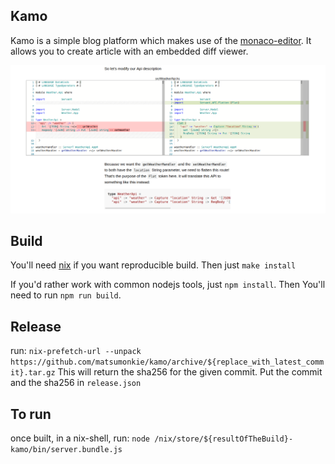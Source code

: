 ## Kamo

Kamo is a simple blog platform which makes use of the [monaco-editor](github.com/microsoft/monaco-editor/).
It allows you to create article with an embedded diff viewer.

![Image of Yaktocat](./demo.png)


## Build

You'll need [nix](https://nixos.org/download.html) if you want reproducible build. Then just `make install`

If you'd rather work with common nodejs tools, just `npm install`. Then You'll need to run `npm run build`.

## Release

run: `nix-prefetch-url --unpack https://github.com/matsumonkie/kamo/archive/${replace_with_latest_commit}.tar.gz`
This will return the sha256 for the given commit.
Put the commit and the sha256 in `release.json`

## To run

once built, in a nix-shell, run: `node /nix/store/${resultOfTheBuild}-kamo/bin/server.bundle.js`
